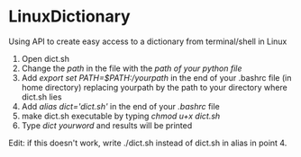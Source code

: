 # LinuxDictionary  
Using API to create easy access to a dictionary from terminal/shell in Linux  

1. Open dict.sh  
2. Change the *path* in the file with the *path of your python file*
3. Add *export set PATH=$PATH:/yourpath* in the end of your .bashrc file (in home directory) replacing yourpath by the path to your directory where dict.sh lies   
4. Add *alias dict='dict.sh'* in the end of your *.bashrc* file  
5. make dict.sh executable by typing *chmod u+x dict.sh*  
6. Type _dict yourword_ and results will be printed


Edit: if this doesn't work, write ./dict.sh instead of dict.sh in alias in point 4.
